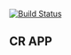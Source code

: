 [![Build Status](https://travis-ci.com/dgutman10/cr-app.svg?token=UkzMUKDJpSpB963Zk7ZZ&branch=master)](https://travis-ci.com/dgutman10/cr-app)

## CR APP
